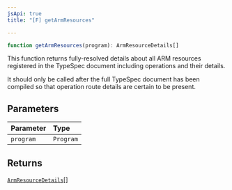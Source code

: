 ```yaml
---
jsApi: true
title: "[F] getArmResources"

---
```

```ts
function getArmResources(program): ArmResourceDetails[]
```

This function returns fully-resolved details about all ARM resources
 registered in the TypeSpec document including operations and their details.

 It should only be called after the full TypeSpec document has been compiled
 so that operation route details are certain to be present.

## Parameters

| Parameter | Type |
| :------ | :------ |
| `program` | `Program` |

## Returns

[`ArmResourceDetails`](../interfaces/ArmResourceDetails.md)[]
